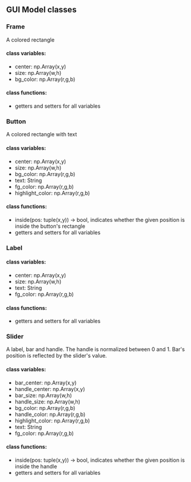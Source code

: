 ## GUI Model classes

### Frame
A colored rectangle

#### class variables:
* center: np.Array(x,y)
* size: np.Array(w,h)
* bg_color: np.Array(r,g,b)

#### class functions:
* getters and setters for all variables

### Button
A colored rectangle with text

#### class variables:
* center: np.Array(x,y)
* size: np.Array(w,h)
* bg_color: np.Array(r,g,b)
* text: String
* fg_color: np.Array(r,g,b)
* highlight_color: np.Array(r,g,b)

#### class functions:
* inside(pos: tuple(x,y)) -> bool, indicates whether the given position is inside the button's rectangle
* getters and setters for all variables

### Label

#### class variables:
* center: np.Array(x,y)
* size: np.Array(w,h)
* text: String
* fg_color: np.Array(r,g,b)

#### class functions:
* getters and setters for all variables

### Slider
A label, bar and handle. The handle is normalized between 0 and 1. Bar's position is reflected by the slider's value.

#### class variables:
* bar_center: np.Array(x,y)
* handle_center: np.Array(x,y)
* bar_size: np.Array(w,h)
* handle_size: np.Array(w,h)
* bg_color: np.Array(r,g,b)
* handle_color: np.Array(r,g,b)
* highlight_color: np.Array(r,g,b)
* text: String
* fg_color: np.Array(r,g,b)

#### class functions:
* inside(pos: tuple(x,y)) -> bool, indicates whether the given position is inside the handle
* getters and setters for all variables